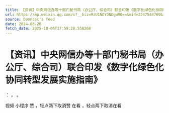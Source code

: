 ```yaml
---
title: 【资讯】中央网信办等十部门秘书局（办公厅、综合司）联合印发《数字化绿色化协同转型发展实施指南》
url: https://mp.weixin.qq.com/s?__biz=MzU1NDY3NDgwMQ==&mid=2247544769&idx=1&sn=c8f504be3a433d8b813c58cca04502b7
source: Doonsec's feed
date: 2024-08-26
fetch_date: 2025-10-06T17:59:28.558268
---
```


# 【资讯】中央网信办等十部门秘书局（办公厅、综合司）联合印发《数字化绿色化协同转型发展实施指南》

：
，
。

视频
小程序
赞
，轻点两下取消赞
在看
，轻点两下取消在看